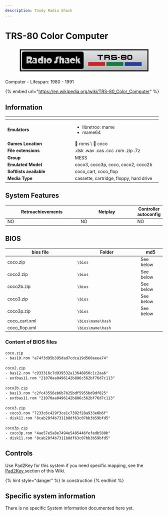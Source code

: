 ```yaml
---
description: Tandy Radio Shack
---
```


# TRS-80 Color Computer

<div align="left">

<figure><img src="https://raw.githubusercontent.com/fabricecaruso/es-theme-carbon/91d85c7849cc550b0cac4e75cb8e0923d3b61b5e/art/logos/trs-80.svg" alt=""><figcaption></figcaption></figure>

</div>

Computer - Lifespan: 1980 - 1991

{% embed url="https://en.wikipedia.org/wiki/TRS-80_Color_Computer" %}

## Information

<table data-header-hidden><thead><tr><th width="202"></th><th></th><th data-hidden></th></tr></thead><tbody><tr><td><strong>Emulators</strong></td><td><ul><li>libretroo: mame</li><li>mame64</li></ul></td><td></td></tr><tr><td><strong>Games Location</strong></td><td><span data-gb-custom-inline data-tag="emoji" data-code="1f4c1">📁</span> roms \ <span data-gb-custom-inline data-tag="emoji" data-code="1f4c2">📂</span> coco</td><td></td></tr><tr><td><strong>File extensions</strong></td><td>.dsk .wav .cas .ccc .rom .zip .7z</td><td></td></tr><tr><td><strong>Group</strong></td><td>MESS</td><td></td></tr><tr><td><strong>Emulated Model</strong></td><td>coco3, coco3p, coco, coco2, coco2b</td><td></td></tr><tr><td><strong>Softlists available</strong></td><td>coco_cart, coco_flop</td><td></td></tr><tr><td><strong>Media Type</strong></td><td>cassette, cartridge, floppy, hard drive</td><td></td></tr></tbody></table>

## System Features

<table><thead><tr><th width="245">Retroachievements</th><th width="200">Netplay</th><th>Controller autoconfig</th></tr></thead><tbody><tr><td>NO</td><td>NO</td><td>NO</td></tr></tbody></table>

## BIOS

<table><thead><tr><th width="209.55555555555557">bios file</th><th width="189">Folder</th><th>md5</th></tr></thead><tbody><tr><td>coco.zip</td><td><code>\bios</code></td><td>See below</td></tr><tr><td>coco2.zip</td><td><code>\bios</code></td><td>See below</td></tr><tr><td>coco2b.zip</td><td><code>\bios</code></td><td>See below</td></tr><tr><td>coco3.zip</td><td><code>\bios</code></td><td>See below</td></tr><tr><td>coco3p.zip</td><td><code>\bios</code></td><td>See below</td></tr><tr><td>coco_cart.xml</td><td><code>\bios\mame\hash</code></td><td></td></tr><tr><td>coco_flop.xml</td><td><code>\bios\mame\hash</code></td><td></td></tr></tbody></table>

### Content of BIOS files

```
coco.zip
- bas10.rom "a74f3d95b395dad7cdca19d560eeea74"

coco2.zip
- bas12.rom "c933316c7d939532a13648850c1c2aa6"
- extbas11.rom "21070aa0496142b886c562bf76d7c113"

coco2b.zip
- bas13.rom "c2fc43556eb6b7b25bdf5955bd9df825"
- extbas11.rom "21070aa0496142b886c562bf76d7c113"

coco3.zip
- coco3.rom "7233c6c429f3ce1c7392f28a933e0b6f"
- disk11.rom "8cab28f4b7311b8df63c07bb3b59bfd5"

coco3p.zip
- coco3p.rom "4ae57e5a8e7494e5485446fefedb580b"
- disk11.rom "8cab28f4b7311b8df63c07bb3b59bfd5"
```

## Controls

Use Pad2Key for this system if you need specific mapping, see the [Pad2Key ](../../../controllers/pad2key.md)section of this Wiki.

{% hint style="danger" %}
In construction
{% endhint %}

## Specific system information

There is no specific System information documented here yet.
